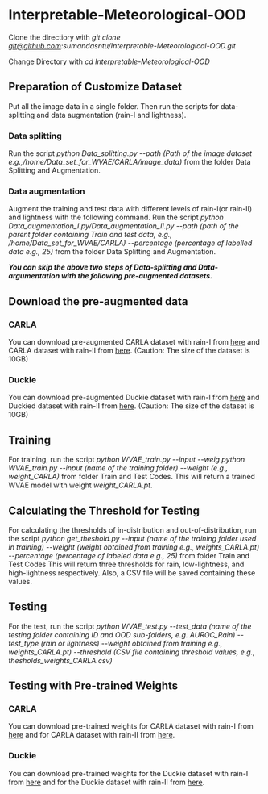 # Interpretable-Meteorological-OOD
Clone the directiory with *git clone git@github.com:sumandasntu/Interpretable-Meteorological-OOD.git*

Change Directory with *cd Interpretable-Meteorological-OOD*
## Preparation of Customize Dataset
Put all the image data in a single folder. Then run the scripts for data-splitting and data augmentation (rain-I and lightness). 
### Data splitting 
Run the script *python Data_splitting.py --path (Path of the image dataset e.g.,/home/Data_set_for_WVAE/CARLA/image_data)* from the folder Data Splitting and Augmentation.
### Data augmentation
Augment the training and test data with different levels of rain-I(or rain-II) and lightness with the following command. 
Run the script *python Data_augmentation_I.py/Data_augmentation_II.py --path (path of the parent folder containing Train and test data, e.g., /home/Data_set_for_WVAE/CARLA) --percentage (percentage of labelled data e.g., 25)* from the folder Data Splitting and Augmentation.

***You can skip the above two steps of Data-splitting and Data-argumentation with the following pre-augmented datasets.*** 
## Download the pre-augmented data
### CARLA
You can download pre-augmented CARLA dataset with rain-I from [here](https://entuedu-my.sharepoint.com/:f:/g/personal/suman_das_staff_main_ntu_edu_sg/EpU390IN5cdEq9Wt4QJ1OS0B4gknABtDpWh3319oJqVDhg?e=l6c0mt) and CARLA dataset with rain-II from [here](https://entuedu-my.sharepoint.com/:f:/r/personal/suman_das_staff_main_ntu_edu_sg/Documents/WVAE-OOD/Image_Data/CARLA1?csf=1&web=1&e=3DivCp).
(Caution: The size of the dataset is 10GB)
### Duckie
You can download pre-augmented Duckie dataset with rain-I from [here](https://entuedu-my.sharepoint.com/:f:/g/personal/suman_das_staff_main_ntu_edu_sg/EgvdpXyxgotNjmAr2Vw5XIABSj3Kr_mQf5r_ko-1r-G3TQ?e=yPdee0) and Duckied dataset with rain-II from [here](https://entuedu-my.sharepoint.com/:f:/r/personal/suman_das_staff_main_ntu_edu_sg/Documents/WVAE-OOD/Image_Data/CARLA1?csf=1&web=1&e=3DivCp).
(Caution: The size of the dataset is 10GB)
## Training
For training, run the script *python WVAE_train.py --input  --weig python WVAE_train.py --input (name of the training folder) --weight (e.g., weight_CARLA)* from folder Train and Test Codes.
This will return a trained WVAE model with weight *weight_CARLA.pt*.
## Calculating the Threshold for Testing
For calculating the thresholds of in-distribution and out-of-distribution, run the script *python get_theshold.py --input (name of the training folder used in training) --weight (weight obtained from training e.g., weights_CARLA.pt) --percentage (percentage of labeled data e.g., 25)* from folder Train and Test Codes
This will return three thresholds for rain, low-lightness, and high-lightness respectively. Also, a CSV file will be saved containing these values.
## Testing 
For the test, run the script *python WVAE_test.py --test_data (name of the testing folder containing ID and OOD sub-folders, e.g. AUROC_Rain) --test_type (rain or lightness) --weight obtained from training e.g., weights_CARLA.pt) --threshold (CSV file containing threshold values, e.g., thesholds_weights_CARLA.csv)*

## Testing with Pre-trained Weights
### CARLA
You can download pre-trained weights for CARLA dataset with rain-I from [here](https://entuedu-my.sharepoint.com/:u:/g/personal/suman_das_staff_main_ntu_edu_sg/EVfJq4sMu1RCvw4dspf0efwB8uz0sGxdJa79yL9Gm6_Z4Q?e=D3KzFr) and for CARLA dataset with rain-II from [here]().
### Duckie
You can download pre-trained weights for the Duckie dataset with rain-I from [here](https://entuedu-my.sharepoint.com/:u:/g/personal/suman_das_staff_main_ntu_edu_sg/EWGa-L38_tlLmJy9zijwHtMBLMKS_mHz8MKTkww-BIaygA?e=mxzvjD) and for the Duckie dataset with rain-II from [here]().


